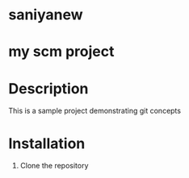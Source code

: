 # saniyanew
# my scm project
# Description
This is a sample project demonstrating git concepts
# Installation
1. Clone the repository
